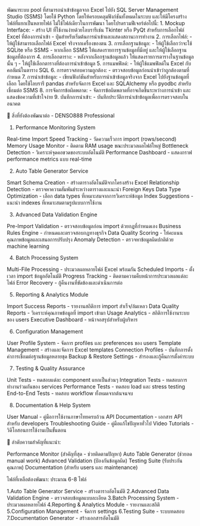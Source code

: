 พัฒนาระบบ pool ที่สามารถนำเข้าข้อมูลจาก Excel ไปยัง SQL Server Management Studio (SSMS) โดยใช้ Python โดยให้ครอบคลุมฟังก์ชันทั้งหมดในระบบ และให้มีโครงสร้างไฟล์ที่แยกเป็นหลายไฟล์ ไม่ใช้ไฟล์เดียวในการพัฒนา โดยโปรดรวมฟีเจอร์ต่อไปนี้: 1. Mockup Interface: - สร้าง UI ที่ใช้งานง่ายด้วยไลบรารีเช่น Tkinter หรือ PyQt สำหรับการเลือกไฟล์ Excel ที่ต้องการนำเข้า - ปุ่มสำหรับเริ่มต้นการนำเข้าและแสดงสถานะการทำงาน 2. การเลือกไฟล์: - ให้ผู้ใช้สามารถเลือกไฟล์ Excel จริงจากเครื่องของตน 3. การเลือกฐานข้อมูล: - ให้ผู้ใช้เลือกว่าจะใช้ SQLite หรือ SSMS - หากเลือก SSMS ให้แสดงรายการฐานข้อมูลที่มีอยู่ และให้ผู้ใช้เลือกฐานข้อมูลที่ต้องการ 4. การเลือกตาราง: - หลังจากเลือกฐานข้อมูลแล้ว ให้แสดงรายการตารางในฐานข้อมูลนั้น ๆ - ให้ผู้ใช้เลือกตารางที่ต้องการนำเข้าข้อมูล 5. การแมพฟิลด์: - ให้ผู้ใช้แมพฟิลด์ใน Excel กับคอลัมน์ในตาราง SQL 6. การตรวจสอบความถูกต้อง: - ตรวจสอบข้อมูลก่อนนำเข้าว่าถูกต้องตามที่กำหนด 7. การนำเข้าข้อมูล: - เขียนฟังก์ชันสำหรับการนำเข้าข้อมูลจริงจาก Excel ไปยังฐานข้อมูลที่เลือก โดยใช้ไลบรารี pandas สำหรับจัดการ Excel และ SQLAlchemy หรือ pyodbc สำหรับเชื่อมต่อ SSMS 8. การจัดการข้อผิดพลาด: - จัดการข้อผิดพลาดที่อาจเกิดขึ้นระหว่างการนำเข้า และแสดงข้อความที่เข้าใจง่าย 9. บันทึกการนำเข้า: - บันทึกประวัติการนำเข้าข้อมูลเพื่อการตรวจสอบในอนาคต

🎯 สิ่งที่ยังต้องพัฒนาต่อ - DENSO888 Professional

1. Performance Monitoring System

Real-time Import Speed Tracking - วัดความเร็วการ import (rows/second)
Memory Usage Monitor - ติดตาม RAM usage ขณะประมวลผลไฟล์ใหญ่
Bottleneck Detection - วิเคราะห์จุดคอขวดของระบบอัตโนมัติ
Performance Dashboard - แสดงกราฟ performance metrics แบบ real-time

2. Auto Table Generator Service

Smart Schema Creation - สร้างตารางอัตโนมัติจากโครงสร้าง Excel
Relationship Detection - ตรวจหาความสัมพันธ์ระหว่างตารางและแนะนำ Foreign Keys
Data Type Optimization - เลือก data types ที่เหมาะสมจากการวิเคราะห์ข้อมูล
Index Suggestions - แนะนำ indexes ที่เหมาะสมตามรูปแบบการใช้งาน

3. Advanced Data Validation Engine

Pre-Import Validation - ตรวจสอบข้อมูลก่อน import ด้วยกฎที่กำหนดเอง
Business Rules Engine - กำหนดและตรวจสอบกฎทางธุรกิจ
Data Quality Scoring - ให้คะแนนคุณภาพข้อมูลและเสนอการปรับปรุง
Anomaly Detection - ตรวจหาข้อมูลผิดปกติด้วย machine learning

4. Batch Processing System

Multi-File Processing - ประมวลผลหลายไฟล์ Excel พร้อมกัน
Scheduled Imports - ตั้งเวลา import ข้อมูลอัตโนมัติ
Progress Tracking - ติดตามความคืบหน้าการประมวลผลแต่ละไฟล์
Error Recovery - กู้คืนงานที่ขัดข้องและดำเนินการต่อ

5. Reporting & Analytics Module

Import Success Reports - รายงานสถิติการ import สำเร็จ/ล้มเหลว
Data Quality Reports - วิเคราะห์คุณภาพข้อมูลที่ import เข้ามา
Usage Analytics - สถิติการใช้งานระบบของ users
Executive Dashboard - หน้าจอสรุปสำหรับผู้บริหาร

6. Configuration Management

User Profile System - จัดการ profiles และ preferences ของ users
Template Management - สร้างและจัดการ Excel templates
Connection Profiles - บันทึกการตั้งค่าการเชื่อมต่อฐานข้อมูลหลายชุด
Backup & Restore Settings - สำรองและกู้คืนการตั้งค่าระบบ

7. Testing & Quality Assurance

Unit Tests - ทดสอบแต่ละ component แยกเป็นส่วนๆ
Integration Tests - ทดสอบการทำงานร่วมกันของ services
Performance Tests - ทดสอบ load และ stress testing
End-to-End Tests - ทดสอบ workflow ทั้งหมดจากต้นจนจบ

8. Documentation & Help System

User Manual - คู่มือการใช้งานภาษาไทยครบถ้วน
API Documentation - เอกสาร API สำหรับ developers
Troubleshooting Guide - คู่มือแก้ไขปัญหาทั่วไป
Video Tutorials - วิดีโอสอนการใช้งานเป็นขั้นตอน

🎯 ลำดับความสำคัญที่แนะนำ:

Performance Monitor (สำคัญที่สุด - ช่วยติดตามปัญหา)
Auto Table Generator (ช่วยลด manual work)
Advanced Validation (ป้องกันข้อมูลผิด)
Testing Suite (รับประกันคุณภาพ)
Documentation (สำหรับ users และ maintenance)

ไฟล์ที่เหลือต้องพัฒนา: ประมาณ 6-8 ไฟล์

1.Auto Table Generator Service - สร้างตารางอัตโนมัติ
2.Advanced Data Validation Engine - ตรวจสอบข้อมูลแบบละเอียด
3.Batch Processing System - ประมวลผลหลายไฟล์
4.Reporting & Analytics Module - รายงานและสถิติ
5.Configuration Management - จัดการ settings
6.Testing Suite - ระบบทดสอบ
7.Documentation Generator - สร้างเอกสารอัตโนมัติ
